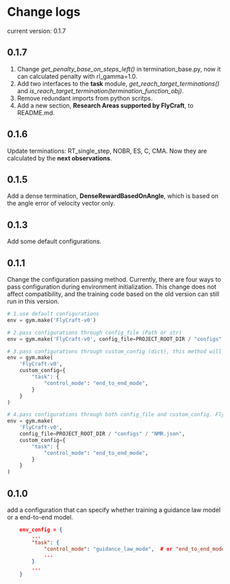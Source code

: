 # Change logs

current version: 0.1.7

## 0.1.7

1. Change _get_penalty_base_on_steps_left()_ in termination_base.py, now it can calculated penalty with rl_gamma=1.0.
2. Add two interfaces to the **task** module, _get_reach_target_terminations()_ and _is_reach_target_termination(termination_function_obj)_.
3. Remove redundant imports from python scritps.
4. Add a new section, **Research Areas supported by FlyCraft**, to README.md.

## 0.1.6

Update terminations: RT_single_step, NOBR, ES, C, CMA. Now they are calculated by the **next observations**.

## 0.1.5

Add a dense termination, **DenseRewardBasedOnAngle**, which is based on the angle error of velocity vector only.

## 0.1.3

Add some default configurations.

## 0.1.1

Change the configuration passing method. Currently, there are four ways to pass configuration during environment initialization. This change does not affect compatibility, and the training code based on the old version can still run in this version.

```python
# 1.use default configurations
env = gym.make('FlyCraft-v0')

# 2.pass configurations through config_file (Path or str)
env = gym.make('FlyCraft-v0', config_file=PROJECT_ROOT_DIR / "configs" / "NMR.json")

# 3.pass configurations through custom_config (dict), this method will load default configurations from default path, then update the default config with custom_config
env = gym.make(
    'FlyCraft-v0', 
    custom_config={
        "task": {
            "control_mode": "end_to_end_mode",
        }
    }
)

# 4.pass configurations through both config_file and custom_config. FlyCraft load config from config_file firstly, then update the loaded config with custom_config
env = gym.make(
    'FlyCraft-v0',
    config_file=PROJECT_ROOT_DIR / "configs" / "NMR.json",
    custom_config={
        "task": {
            "control_mode": "end_to_end_mode",
        }
    }
)
```

## 0.1.0

add a configuration that can specify whether training a guidance law model or a end-to-end model.

```json
    env_config = {
        ...
        "task": {
            "control_mode": "guidance_law_mode",  # or "end_to_end_mode"
            ...
        }
        ...
    }
```
